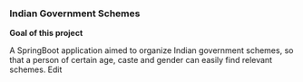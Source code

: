 ### Indian Government Schemes

**Goal of this project**

A SpringBoot application aimed to organize Indian government schemes, so that a person of certain age, caste and gender can easily find relevant schemes. Edit


